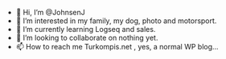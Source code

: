 - 👋 Hi, I’m @JohnsenJ
- 👀 I’m interested in my family, my dog, photo and motorsport.
- 🌱 I’m currently learning Logseq and sales.
- 💞️ I’m looking to collaborate on nothing yet.
- 📫 How to reach me Turkompis.net , yes, a normal WP blog...

<!---
JohnsenJ/JohnsenJ is a ✨ special ✨ repository because its `README.md` (this file) appears on your GitHub profile.
You can click the Preview link to take a look at your changes.
--->
